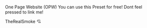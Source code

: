 One Page Website (OPW) 
You can use this Preset for free! Dont feel pressed to link me!


TheRealSmoke 💘
